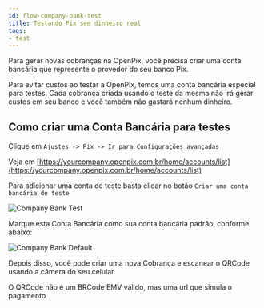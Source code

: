```yaml
---
id: flow-company-bank-test
title: Testando Pix sem dinheiro real
tags:
- test
---
```


Para gerar novas cobranças na OpenPix, você precisa criar uma conta bancária que represente o provedor do seu banco Pix.

Para evitar custos ao testar a OpenPix, temos uma conta bancária especial para testes. Cada cobrança criada usando o teste da mesma não irá gerar custos em seu banco e você também não gastará nenhum dinheiro.

## Como criar uma Conta Bancária para testes

Clique em `Ajustes -> Pix -> Ir para Configurações avançadas`

Veja em [https://yourcompany.openpix.com.br/home/accounts/list](https://yourcompany.openpix.com.br/home/accounts/list)

Para adicionar uma conta de teste basta clicar no botão `Criar uma conta bancária de teste`

![Company Bank Test](/img/test/cba-test-create.png)

Marque esta Conta Bancária como sua conta bancária padrão, conforme abaixo:

![Company Bank Default](/img/test/cba-test-default.png)

Depois disso, você pode criar uma nova Cobrança e escanear o QRCode usando a câmera do seu celular

O QRCode não é um BRCode EMV válido, mas uma url que simula o pagamento
